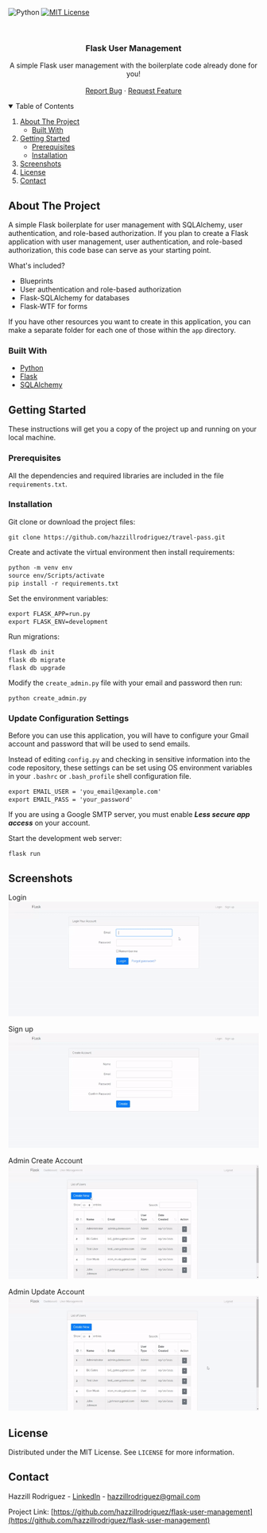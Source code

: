 ![Python](https://img.shields.io/badge/python-v3.6+-blue.svg?style=for-the-badge)
[![MIT License](https://img.shields.io/badge/License-MIT-green?style=for-the-badge)](https://github.com/hazzillrodriguez/flask-user-management/blob/main/LICENSE)

<br />
<p align="center">
    <h3 align="center">Flask User Management</h3>
    <p align="center">
        A simple Flask user management with the boilerplate code already done for you!
        <br />
        <br />
        <a href="https://github.com/hazzillrodriguez/flask-user-management/issues">Report Bug</a>
        ·
        <a href="https://github.com/hazzillrodriguez/flask-user-management/issues">Request Feature</a>
    </p>
</p>

<!-- TABLE OF CONTENTS -->
<details open="open">
    <summary>Table of Contents</summary>
    <ol>
        <li>
            <a href="#about-the-project">About The Project</a>
            <ul>
                <li><a href="#built-with">Built With</a></li>
            </ul>
        </li>
        <li>
            <a href="#getting-started">Getting Started</a>
            <ul>
                <li><a href="#prerequisites">Prerequisites</a></li>
                <li><a href="#installation">Installation</a></li>
            </ul>
        </li>
        <li><a href="#screenshots">Screenshots</a></li>
        <li><a href="#license">License</a></li>
        <li><a href="#contact">Contact</a></li>
    </ol>
</details>

## About The Project

A simple Flask boilerplate for user management with SQLAlchemy, user authentication, and role-based authorization. If you plan to create a Flask application with user management, user authentication, and role-based authorization, this code base can serve as your starting point.

What's included?
* Blueprints
* User authentication and role-based authorization
* Flask-SQLAlchemy for databases
* Flask-WTF for forms

If you have other resources you want to create in this application, you can make a separate folder for each one of those within the `app` directory.

### Built With
* [Python](https://www.python.org)
* [Flask](https://flask.palletsprojects.com/en/2.0.x/)
* [SQLAlchemy](https://www.sqlalchemy.org/)

## Getting Started

These instructions will get you a copy of the project up and running on your local machine.

### Prerequisites

All the dependencies and required libraries are included in the file `requirements.txt`.

### Installation

Git clone or download the project files:
```
git clone https://github.com/hazzillrodriguez/travel-pass.git
```

Create and activate the virtual environment then install requirements:
```
python -m venv env
source env/Scripts/activate
pip install -r requirements.txt
```

Set the environment variables:
```
export FLASK_APP=run.py
export FLASK_ENV=development
```

Run migrations:
```
flask db init
flask db migrate
flask db upgrade
```

Modify the `create_admin.py` file with your email and password then run:
```
python create_admin.py
```

### Update Configuration Settings

Before you can use this application, you will have to configure your Gmail account and password that will be used to send emails.

Instead of editing `config.py` and checking in sensitive information into the code repository, these settings can be set using OS environment variables in your `.bashrc` or `.bash_profile` shell configuration file.
```
export EMAIL_USER = 'you_email@example.com'
export EMAIL_PASS = 'your_password'
```
If you are using a Google SMTP server, you must enable ***Less secure app access*** on your account.

Start the development web server:
```
flask run
```

## Screenshots

Login
![Login](screenshots/login.gif)

Sign up
![Sign up](screenshots/signup.gif)

Admin Create Account
![Admin Create Account](screenshots/admin-create-account.gif)

Admin Update Account
![Admin Update Account](screenshots/admin-update-account.gif)

## License

Distributed under the MIT License. See `LICENSE` for more information.

## Contact

Hazzill Rodriguez - [LinkedIn](https://www.linkedin.com/in/hazzillrodriguez/) - hazzillrodriguez@gmail.com

Project Link: [https://github.com/hazzillrodriguez/flask-user-management](https://github.com/hazzillrodriguez/flask-user-management)
